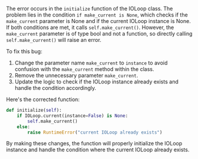 The error occurs in the `initialize` function of the IOLoop class. The problem lies in the condition `if make_current is None`, which checks if the `make_current` parameter is None and if the current IOLoop instance is None. If both conditions are met, it calls `self.make_current()`. However, the `make_current` parameter is of type bool and not a function, so directly calling `self.make_current()` will raise an error.

To fix this bug:
1. Change the parameter name `make_current` to `instance` to avoid confusion with the `make_current` method within the class.
2. Remove the unnecessary parameter `make_current`.
3. Update the logic to check if the IOLoop instance already exists and handle the condition accordingly.

Here's the corrected function:

```python
def initialize(self):
    if IOLoop.current(instance=False) is None:
        self.make_current()
    else:
        raise RuntimeError("current IOLoop already exists")
```

By making these changes, the function will properly initialize the IOLoop instance and handle the condition where the current IOLoop already exists.